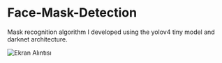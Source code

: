 # Face-Mask-Detection
 Mask recognition algorithm I developed using the yolov4 tiny model and darknet architecture.







![Ekran Alıntısı](https://user-images.githubusercontent.com/48621020/128599765-97228aa3-6c8a-4c2f-a4f4-0ef055ae6cc1.JPG)
